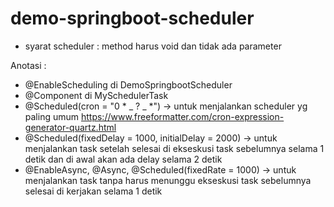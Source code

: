 # demo-springboot-scheduler

- syarat scheduler : method harus void dan tidak ada parameter

Anotasi :

- @EnableScheduling di DemoSpringbootScheduler
- @Component di MySchedulerTask
- @Scheduled(cron = "0 \* _ ? _ \*") -> untuk menjalankan scheduler yg paling umum
  https://www.freeformatter.com/cron-expression-generator-quartz.html
- @Scheduled(fixedDelay = 1000, initialDelay = 2000) -> untuk menjalankan task setelah selesai di ekseskusi task sebelumnya selama 1 detik dan di awal akan ada delay selama 2 detik
- @EnableAsync, @Async, @Scheduled(fixedRate = 1000) -> untuk menjalankan task tanpa harus menunggu ekseskusi task sebelumnya selesai di kerjakan selama 1 detik
